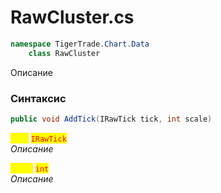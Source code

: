 
# RawCluster.cs
```csharp
namespace TigerTrade.Chart.Data  
    class RawCluster
```

Описание

### Синтаксис
```csharp
public void AddTick(IRawTick tick, int scale)
```

<mark style="color:yellow;">**`tick`**</mark> <mark style="color:red;">`IRawTick`</mark>  
 *Описание*  
  
<mark style="color:yellow;">**`scale`**</mark> <mark style="color:red;">`int`</mark>  
 *Описание*  
  

                    
                    